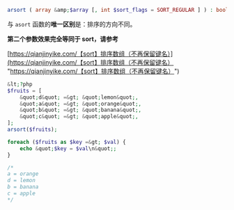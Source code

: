 ```php
arsort ( array &amp;$array [, int $sort_flags = SORT_REGULAR ] ) : bool
```
与 `asort` 函数的**唯一区别**是：排序的方向不同。

**第二个参数效果完全等同于 sort，请参考**

[https://qianjinyike.com/【sort】排序数组（不再保留键名）](https://qianjinyike.com/【sort】排序数组（不再保留键名） "https://qianjinyike.com/【sort】排序数组（不再保留键名）")

```php
&lt;?php
$fruits = [
    &quot;d&quot; =&gt; &quot;lemon&quot;,
    &quot;a&quot; =&gt; &quot;orange&quot;,
    &quot;b&quot; =&gt; &quot;banana&quot;,
    &quot;c&quot; =&gt; &quot;apple&quot;,
];
arsort($fruits);

foreach ($fruits as $key =&gt; $val) {
    echo &quot;$key = $val\n&quot;;
}

/*
a = orange
d = lemon
b = banana
c = apple
*/
```